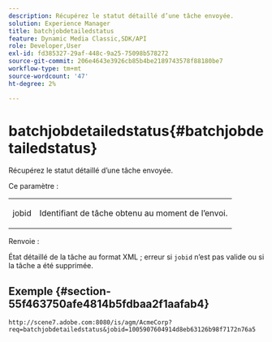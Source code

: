 ```yaml
---
description: Récupérez le statut détaillé d’une tâche envoyée.
solution: Experience Manager
title: batchjobdetailedstatus
feature: Dynamic Media Classic,SDK/API
role: Developer,User
exl-id: fd385327-29af-448c-9a25-75098b578272
source-git-commit: 206e4643e3926cb85b4be2189743578f88180be7
workflow-type: tm+mt
source-wordcount: '47'
ht-degree: 2%

---
```


# batchjobdetailedstatus{#batchjobdetailedstatus}

Récupérez le statut détaillé d’une tâche envoyée.

Ce paramètre :

<table id="simpletable_9C379451927C4058834640377C0BD7A0"> 
 <tr class="strow"> 
  <td class="stentry"> <p> <span class="codeph"> jobid </span> </p> </td> 
  <td class="stentry"> <p>Identifiant de tâche obtenu au moment de l’envoi. </p> </td> 
 </tr> 
</table>

Renvoie :

État détaillé de la tâche au format XML ; erreur si `jobid` n’est pas valide ou si la tâche a été supprimée.

## Exemple {#section-55f463750afe4814b5fdbaa2f1aafab4}

`http://scene7.adobe.com:8080/is/agm/AcmeCorp?req=batchjobdetailedstatus&jobid=1005907604914d8eb63126b98f7172n76a5`

